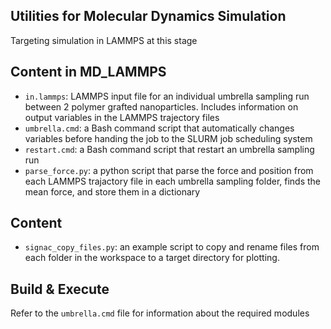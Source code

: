 ## Utilities for Molecular Dynamics Simulation
Targeting simulation in LAMMPS at this stage

## Content in MD_LAMMPS
- `in.lammps`: LAMMPS input file for an individual umbrella sampling run between 2 polymer grafted nanoparticles. Includes information on output variables in the LAMMPS trajectory files
- `umbrella.cmd`: a Bash command script that automatically changes variables before handing the job to the SLURM job scheduling system
- `restart.cmd`: a Bash command script that restart an umbrella sampling run
- `parse_force.py`: a python script that parse the force and position from each LAMMPS trajactory file in each umbrella sampling folder, finds the mean force, and store them in a dictionary

## Content 
- `signac_copy_files.py`: an example script to copy and rename files from each folder in the workspace to a target directory for plotting. 

## Build & Execute
Refer to the `umbrella.cmd` file for information about the required modules
